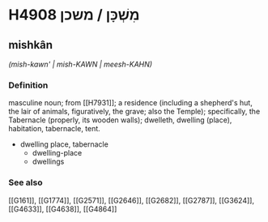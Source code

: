 # H4908 מִשְׁכָּן / משכן

## mishkân

_(mish-kawn' | mish-KAWN | meesh-KAHN)_

### Definition

masculine noun; from [[H7931]]; a residence (including a shepherd's hut, the lair of animals, figuratively, the grave; also the Temple); specifically, the Tabernacle (properly, its wooden walls); dwelleth, dwelling (place), habitation, tabernacle, tent.

- dwelling place, tabernacle
    - dwelling-place
    - dwellings
### See also

[[G161]], [[G1774]], [[G2571]], [[G2646]], [[G2682]], [[G2787]], [[G3624]], [[G4633]], [[G4638]], [[G4864]]

